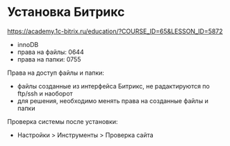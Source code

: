# Установка Битрикс
https://academy.1c-bitrix.ru/education/?COURSE_ID=65&LESSON_ID=5872

- innoDB
- права на файлы: 0644
- права на папки: 0755

Права на доступ файлы и папки:
- файлы созданные из интерфейса Битрикс, не радактируются по ftp/ssh и наоборот
- для решения, необходимо менять права на созданные файлы и папки

Проверка системы после установки:
- Настройки > Инструменты > Проверка сайта
